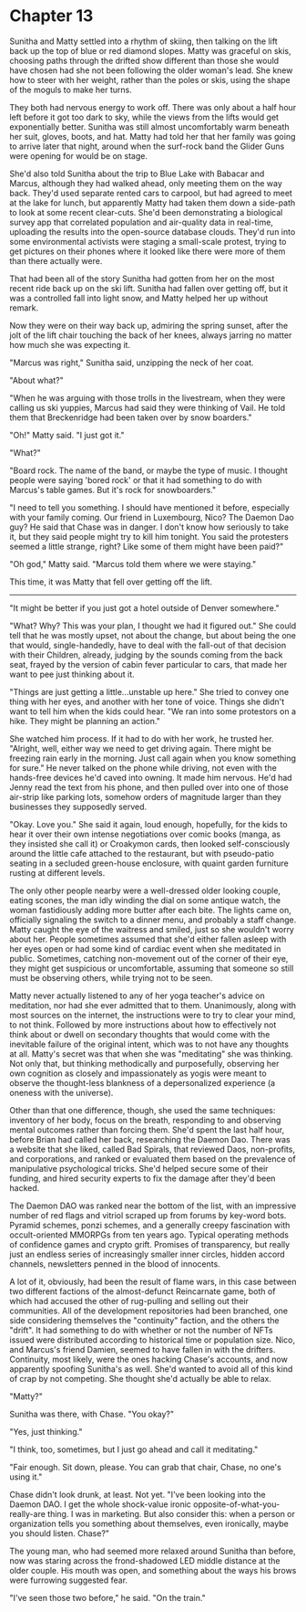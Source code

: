 # Chapter 13

Sunitha and Matty settled into a rhythm of skiing, then talking on the lift back up the top of blue or red diamond slopes. Matty was graceful on skis, choosing paths through the drifted show different than those she would have chosen had she not been following the older woman's lead. She knew how to steer with her weight, rather than the poles or skis, using the shape of the moguls to make her turns.

They both had nervous energy to work off. There was only about a half hour left before it got too dark to sky, while the views from the lifts would get exponentially better. Sunitha was still almost uncomfortably warm beneath her suit, gloves, boots, and hat. Matty had told her that her family was going to arrive later that night, around when the surf-rock band the Glider Guns were opening for would be on stage.

She'd also told Sunitha about the trip to Blue Lake with Babacar and Marcus, although they had walked ahead, only meeting them on the way back. They'd used separate rented cars to carpool, but had agreed to meet at the lake for lunch, but apparently Matty had taken them down a side-path to look at some recent clear-cuts. She'd been demonstrating a biological survey app that correlated population and air-quality data in real-time, uploading the results into the open-source database clouds. They'd run into some environmental activists were staging a small-scale protest, trying to get pictures on their phones where it looked like there were more of them than there actually were.

That had been all of the story Sunitha had gotten from her on the most recent ride back up on the ski lift. Sunitha had fallen over getting off, but it was a controlled fall into light snow, and Matty helped her up without remark.

Now they were on their way back up, admiring the spring sunset, after the jolt of the lift chair touching the back of her knees, always jarring no matter how much she was expecting it.

"Marcus was right," Sunitha said, unzipping the neck of her coat.

"About what?"

"When he was arguing with those trolls in the livestream, when they were calling us ski yuppies, Marcus had said they were thinking of Vail. He told them that Breckenridge had been taken over by snow boarders."

"Oh!" Matty said. "I just got it."

"What?"

"Board rock. The name of the band, or maybe the type of music. I thought people were saying 'bored rock' or that it had something to do with Marcus's table games. But it's rock for snowboarders."

"I need to tell you something. I should have mentioned it before, especially with your family coming. Our friend in Luxembourg, Nico? The Daemon Dao guy? He said that Chase was in danger. I don't know how seriously to take it, but they said people might try to kill him tonight. You said the protesters seemed a little strange, right? Like some of them might have been paid?"

"Oh god," Matty said. "Marcus told them where we were staying."

This time, it was Matty that fell over getting off the lift.

___

"It might be better if you just got a hotel outside of Denver somewhere."

"What? Why? This was your plan, I thought we had it figured out." She could tell that he was mostly upset, not about the change, but about being the one that would, single-handedly, have to deal with the fall-out of that decision with their Children, already, judging by the sounds coming from the back seat, frayed by the version of cabin fever particular to cars, that made her want to pee just thinking about it.

"Things are just getting a little...unstable up here." She tried to convey one thing with her eyes, and another with her tone of voice. Things she didn't want to tell him when the kids could hear. "We ran into some protestors on a hike. They might be planning an action."

She watched him process. If it had to do with her work, he trusted her. "Alright, well, either way we need to get driving again. There might be freezing rain early in the morning. Just call again when you know something for sure." He never talked on the phone while driving, not even with the hands-free devices he'd caved into owning. It made him nervous. He'd had Jenny read the text from his phone, and then pulled over into one of those air-strip like parking lots, somehow orders of magnitude larger than they businesses they supposedly served.

"Okay. Love you." She said it again, loud enough, hopefully, for the kids to hear it over their own intense negotiations over comic books (manga, as they insisted she call it) or Croakymon cards, then looked self-consciously around the little cafe attached to the restaurant, but with pseudo-patio seating in a secluded green-house enclosure, with quaint garden furniture rusting at different levels.

The only other people nearby were a well-dressed older looking couple, eating scones, the man idly winding the dial on some antique watch, the woman fastidiously adding more butter after each bite. The lights came on, officially signaling the switch to a dinner menu, and probably a staff change. Matty caught the eye of the waitress and smiled, just so she wouldn't worry about her. People sometimes assumed that she'd either fallen asleep with her eyes open or had some kind of cardiac event when she meditated in public. Sometimes, catching non-movement out of the corner of their eye, they might get suspicious or uncomfortable, assuming that someone so still must be observing others, while trying not to be seen.

Matty never actually listened to any of her yoga teacher's advice on meditation, nor had she ever admitted that to them. Unanimously, along with most sources on the internet, the instructions were to try to clear your mind, to not think. Followed by more instructions about how to effectively not think about or dwell on secondary thoughts that would come with the inevitable failure of the original intent, which was to not have any thoughts at all. Matty's secret was that when she was "meditating" she was thinking. Not only that, but thinking methodically and purposefully, observing her own cognition as closely and impassionately as yogis were meant to observe the thought-less blankness of a depersonalized experience (a oneness with the universe).

Other than that one difference, though, she used the same techniques: inventory of her body, focus on the breath, responding to and observing mental outcomes rather than forcing them. She'd spent the last half hour, before Brian had called her back, researching the Daemon Dao. There was a website that she liked, called Bad Spirals, that reviewed Daos, non-profits, and corporations, and ranked or evaluated them based on the prevalence of manipulative psychological tricks. She'd helped secure some of their funding, and hired security experts to fix the damage after they'd been hacked.

The Daemon DAO was ranked near the bottom of the list, with an impressive number of red flags and vitriol scraped up from forums by key-word bots. Pyramid schemes, ponzi schemes, and a generally creepy fascination with occult-oriented MMORPGs from ten years ago. Typical operating methods of confidence games and crypto grift. Promises of transparency, but really just an endless series of increasingly smaller inner circles, hidden accord channels, newsletters penned in the blood of innocents.

A lot of it, obviously, had been the result of flame wars, in this case between two different factions of the almost-defunct Reincarnate game, both of which had accused the other of rug-pulling and selling out their communities. All of the development repositories had been branched, one side considering themselves the "continuity" faction, and the others the "drift". It had something to do with whether or not the number of NFTs issued were distributed according to historical time or population size. Nico, and Marcus's friend Damien, seemed to have fallen in with the drifters. Continuity, most likely, were the ones hacking Chase's accounts, and now apparently spoofing Sunitha's as well. She'd wanted to avoid all of this kind of crap by not competing. She thought she'd actually be able to relax.

"Matty?"

Sunitha was there, with Chase. "You okay?"

"Yes, just thinking."

"I think, too, sometimes, but I just go ahead and call it meditating."

"Fair enough. Sit down, please. You can grab that chair, Chase, no one's using it."

Chase didn't look drunk, at least. Not yet. "I've been looking into the Daemon DAO. I get the whole shock-value ironic opposite-of-what-you-really-are thing. I was in marketing. But also consider this: when a person or organization tells you something about themselves, even ironically, maybe you should listen. Chase?"

The young man, who had seemed more relaxed around Sunitha than before, now was staring across the frond-shadowed LED middle distance at the older couple. His mouth was open, and something about the ways his brows were furrowing suggested fear.

"I've seen those two before," he said. "On the train."

